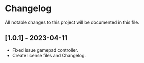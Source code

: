 # Changelog

All notable changes to this project will be documented in this file.

## [1.0.1] - 2023-04-11

- Fixed issue gamepad controller.
- Create license files and Changelog.